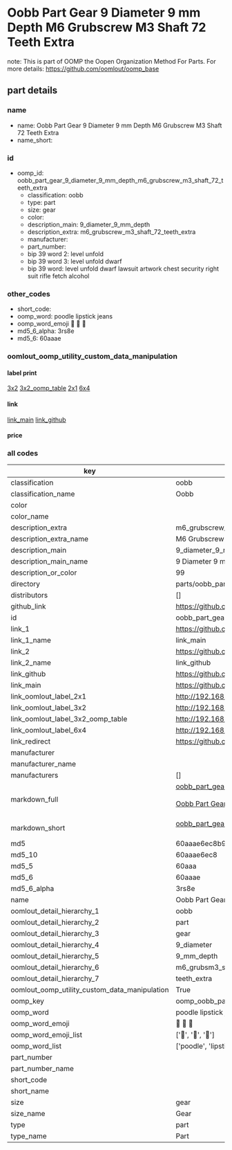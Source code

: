 # Oobb Part Gear 9 Diameter 9 mm Depth M6 Grubscrew M3 Shaft 72 Teeth Extra  

note: This is part of OOMP the Oopen Organization Method For Parts. For more details: https://github.com/oomlout/oomp_base

##  part details
  







### name
* name: Oobb Part Gear 9 Diameter 9 mm Depth M6 Grubscrew M3 Shaft 72 Teeth Extra
* name_short: 
### id
* oomp_id: oobb_part_gear_9_diameter_9_mm_depth_m6_grubscrew_m3_shaft_72_teeth_extra
  * classification: oobb
  * type: part
  * size: gear
  * color: 
  * description_main: 9_diameter_9_mm_depth
  * description_extra: m6_grubscrew_m3_shaft_72_teeth_extra
  * manufacturer: 
  * part_number: 
  * bip 39 word 2: level unfold
  * bip 39 word 3: level unfold dwarf
  * bip 39 word: level unfold dwarf lawsuit artwork chest security right suit rifle fetch alcohol

### other_codes
* short_code: 
* oomp_word: poodle lipstick jeans
* oomp_word_emoji :poodle: :lipstick: :jeans:
* md5_6_alpha: 3rs8e
* md5_6: 60aaae






### oomlout_oomp_utility_custom_data_manipulation
#### label print
[3x2](http://192.168.1.245:1112/?label=oomp%203rs8e)
[3x2_oomp_table](http://192.168.1.108:1112/?label=oomp%203rs8e)
[2x1](http://192.168.1.242:1112/?label=oomp%203rs8e)
[6x4](http://192.168.1.55:1112/?label=oomp%203rs8e)    

#### link

[link_main](https://github.com/oomlout/oomlout_oomp_version_1_messy/tree/main/parts/oobb_part_gear_9_diameter_9_mm_depth_m6_grubscrew_m3_shaft_72_teeth_extra) [link_github](https://github.com/oomlout/oomlout_oomp_version_1_messy/tree/main/parts/oobb_part_gear_9_diameter_9_mm_depth_m6_grubscrew_m3_shaft_72_teeth_extra)                             

#### price







### all codes 
| key | value |  
| --- | --- |  
| classification | oobb |  
| classification_name | Oobb |  
| color |  |  
| color_name |  |  
| description_extra | m6_grubscrew_m3_shaft_72_teeth_extra |  
| description_extra_name | M6 Grubscrew M3 Shaft 72 Teeth Extra |  
| description_main | 9_diameter_9_mm_depth |  
| description_main_name | 9 Diameter 9 mm Depth |  
| description_or_color | 99 |  
| directory | parts/oobb_part_gear_9_diameter_9_mm_depth_m6_grubscrew_m3_shaft_72_teeth_extra |  
| distributors | [] |  
| github_link | https://github.com/oomlout/oomlout_oomp_part_src/tree/main/parts/oobb_part_gear_9_diameter_9_mm_depth_m6_grubscrew_m3_shaft_72_teeth_extra |  
| id | oobb_part_gear_9_diameter_9_mm_depth_m6_grubscrew_m3_shaft_72_teeth_extra |  
| link_1 | https://github.com/oomlout/oomlout_oomp_version_1_messy/tree/main/parts/oobb_part_gear_9_diameter_9_mm_depth_m6_grubscrew_m3_shaft_72_teeth_extra |  
| link_1_name | link_main |  
| link_2 | https://github.com/oomlout/oomlout_oomp_version_1_messy/tree/main/parts/oobb_part_gear_9_diameter_9_mm_depth_m6_grubscrew_m3_shaft_72_teeth_extra |  
| link_2_name | link_github |  
| link_github | https://github.com/oomlout/oomlout_oomp_version_1_messy/tree/main/parts/oobb_part_gear_9_diameter_9_mm_depth_m6_grubscrew_m3_shaft_72_teeth_extra |  
| link_main | https://github.com/oomlout/oomlout_oomp_version_1_messy/tree/main/parts/oobb_part_gear_9_diameter_9_mm_depth_m6_grubscrew_m3_shaft_72_teeth_extra |  
| link_oomlout_label_2x1 | http://192.168.1.242:1112/?label=oomp%203rs8e |  
| link_oomlout_label_3x2 | http://192.168.1.245:1112/?label=oomp%203rs8e |  
| link_oomlout_label_3x2_oomp_table | http://192.168.1.108:1112/?label=oomp%203rs8e |  
| link_oomlout_label_6x4 | http://192.168.1.55:1112/?label=oomp%203rs8e |  
| link_redirect | https://github.com/oomlout/oomlout_oomp_version_1_messy/tree/main/parts/oobb_part_gear_9_diameter_9_mm_depth_m6_grubscrew_m3_shaft_72_teeth_extra |  
| manufacturer |  |  
| manufacturer_name |  |  
| manufacturers | [] |  
| markdown_full | [oobb_part_gear_9_diameter_9_mm_depth_m6_grubscrew_m3_shaft_72_teeth_extra](none)<br>[](none)<br>[Oobb Part Gear 9 Diameter 9 Mm Depth M6 Grubscrew M3 Shaft 72 Teeth Extra](none)<br><br> |  
| markdown_short | [oobb_part_gear_9_diameter_9_mm_depth_m6_grubscrew_m3_shaft_72_teeth_extra](none)<br><br> |  
| md5 | 60aaae6ec8b9d8589e0697e2897b4c05 |  
| md5_10 | 60aaae6ec8 |  
| md5_5 | 60aaa |  
| md5_6 | 60aaae |  
| md5_6_alpha | 3rs8e |  
| name | Oobb Part Gear 9 Diameter 9 mm Depth M6 Grubscrew M3 Shaft 72 Teeth Extra |  
| oomlout_detail_hierarchy_1 | oobb |  
| oomlout_detail_hierarchy_2 | part |  
| oomlout_detail_hierarchy_3 | gear |  
| oomlout_detail_hierarchy_4 | 9_diameter |  
| oomlout_detail_hierarchy_5 | 9_mm_depth |  
| oomlout_detail_hierarchy_6 | m6_grubsm3_shaft_72 |  
| oomlout_detail_hierarchy_7 | teeth_extra |  
| oomlout_oomp_utility_custom_data_manipulation | True |  
| oomp_key | oomp_oobb_part_gear_9_diameter_9_mm_depth_m6_grubscrew_m3_shaft_72_teeth_extra |  
| oomp_word | poodle lipstick jeans |  
| oomp_word_emoji | :poodle: :lipstick: :jeans: |  
| oomp_word_emoji_list | [':poodle:', ':lipstick:', ':jeans:'] |  
| oomp_word_list | ['poodle', 'lipstick', 'jeans'] |  
| part_number |  |  
| part_number_name |  |  
| short_code |  |  
| short_name |  |  
| size | gear |  
| size_name | Gear |  
| type | part |  
| type_name | Part |  
